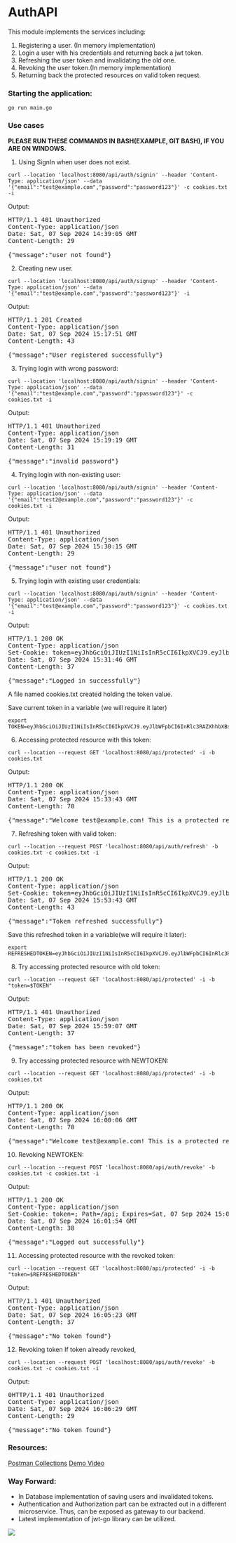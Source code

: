 # AuthAPI

This module implements the services including:
1) Registering a user. (In memory implementation)
2) Login a user with his credentials and returning back a jwt token.
3) Refreshing the user token and invalidating the old one.
4) Revoking the user token.(In memory implementation)
5) Returning back the protected resources on valid token request.

### Starting the application:

```shell
go run main.go
```


### Use cases

**PLEASE RUN THESE COMMANDS IN BASH(EXAMPLE, GIT BASH), IF YOU ARE 0N WINDOWS.**

1) Using SignIn when user does not exist.
```shell
curl --location 'localhost:8080/api/auth/signin' --header 'Content-Type: application/json' --data '{"email":"test@example.com","password":"password123"}' -c cookies.txt -i
```

Output: 
<pre>
HTTP/1.1 401 Unauthorized
Content-Type: application/json
Date: Sat, 07 Sep 2024 14:39:05 GMT
Content-Length: 29

{"message":"user not found"}
</pre>


2) Creating new user.

```shell
curl --location 'localhost:8080/api/auth/signup' --header 'Content-Type: application/json' --data '{"email":"test@example.com","password":"password123"}' -i
```
Output: 
<pre>
HTTP/1.1 201 Created
Content-Type: application/json
Date: Sat, 07 Sep 2024 15:17:51 GMT
Content-Length: 43

{"message":"User registered successfully"}
</pre>

3) Trying login with wrong password:

```shell
curl --location 'localhost:8080/api/auth/signin' --header 'Content-Type: application/json' --data '{"email":"test@example.com","password":"ppassword123"}' -c cookies.txt -i
```

Output: 
<pre>
HTTP/1.1 401 Unauthorized
Content-Type: application/json
Date: Sat, 07 Sep 2024 15:19:19 GMT
Content-Length: 31

{"message":"invalid password"}
</pre>

4) Trying login with non-existing user:

```shell
curl --location 'localhost:8080/api/auth/signin' --header 'Content-Type: application/json' --data '{"email":"test2@example.com","password":"password123"}' -c cookies.txt -i
```

Output:
<pre>
HTTP/1.1 401 Unauthorized
Content-Type: application/json
Date: Sat, 07 Sep 2024 15:30:15 GMT
Content-Length: 29

{"message":"user not found"}
</pre>

5) Trying login with existing user credentials:

```shell
curl --location 'localhost:8080/api/auth/signin' --header 'Content-Type: application/json' --data '{"email":"test@example.com","password":"password123"}' -c cookies.txt -i
```

Output:
<pre>
HTTP/1.1 200 OK
Content-Type: application/json
Set-Cookie: token=eyJhbGciOiJIUzI1NiIsInR5cCI6IkpXVCJ9.eyJlbWFpbCI6InRlc3RAZXhhbXBsZS5jb20iLCJleHAiOjE3MjU3MjQwMDZ9.lbD7RoJiRSK0K1_eHoeM3hU0y0Q99JfIPGaoHO_FCHY; Path=/api; Expires=Sat, 07 Sep 2024 15:46:46 GMT; HttpOnly
Date: Sat, 07 Sep 2024 15:31:46 GMT
Content-Length: 37

{"message":"Logged in successfully"}
</pre>

A file named cookies.txt created holding the token value.

Save current token in a variable (we will require it later)

```shell
export TOKEN=eyJhbGciOiJIUzI1NiIsInR5cCI6IkpXVCJ9.eyJlbWFpbCI6InRlc3RAZXhhbXBsZS5jb20iLCJleHAiOjE3MjU3MjQwMDZ9.lbD7RoJiRSK0K1_eHoeM3hU0y0Q99JfIPGaoHO_FCHY 
```


6) Accessing protected resource with this token:

```shell
curl --location --request GET 'localhost:8080/api/protected' -i -b cookies.txt
```

Output: 
<pre>
HTTP/1.1 200 OK
Content-Type: application/json
Date: Sat, 07 Sep 2024 15:33:43 GMT
Content-Length: 70

{"message":"Welcome test@example.com! This is a protected resource."}
</pre>

7) Refreshing token with valid token:
```shell
curl --location --request POST 'localhost:8080/api/auth/refresh' -b cookies.txt -c cookies.txt -i
```
Output:
<pre>
HTTP/1.1 200 OK
Content-Type: application/json
Set-Cookie: token=eyJhbGciOiJIUzI1NiIsInR5cCI6IkpXVCJ9.eyJlbWFpbCI6InRlc3RAZXhhbXBsZS5jb20iLCJleHAiOjE3MjU3MjUzMjN9.JFVbSKqHMbT5K_-65EhUxfuTIdvrMqeZOABU1TPClHM; Path=/api; Expires=Sat, 07 Sep 2024 16:08:43 GMT; HttpOnly
Date: Sat, 07 Sep 2024 15:53:43 GMT
Content-Length: 43

{"message":"Token refreshed successfully"}
</pre>

Save this refreshed token in a variable(we will require it later):
```shell
export REFRESHEDTOKEN=eyJhbGciOiJIUzI1NiIsInR5cCI6IkpXVCJ9.eyJlbWFpbCI6InRlc3RAZXhhbXBsZS5jb20iLCJleHAiOjE3MjU3MjUzMjN9.JFVbSKqHMbT5K_-65EhUxfuTIdvrMqeZOABU1TPClHM
```
8) Try accessing protected resource with old token:

```shell
curl --location --request GET 'localhost:8080/api/protected' -i -b "token=$TOKEN"
```
Output: 
<pre>
HTTP/1.1 401 Unauthorized
Content-Type: application/json
Date: Sat, 07 Sep 2024 15:59:07 GMT
Content-Length: 37

{"message":"token has been revoked"}
</pre>

9) Try accessing protected resource with NEWTOKEN:

```shell
curl --location --request GET 'localhost:8080/api/protected' -i -b cookies.txt
```
Output: 
<pre>
HTTP/1.1 200 OK
Content-Type: application/json
Date: Sat, 07 Sep 2024 16:00:06 GMT
Content-Length: 70

{"message":"Welcome test@example.com! This is a protected resource."}
</pre>

10) Revoking NEWTOKEN:
```shell    
curl --location --request POST 'localhost:8080/api/auth/revoke' -b cookies.txt -c cookies.txt -i
```
Output: 
<pre>
HTTP/1.1 200 OK
Content-Type: application/json
Set-Cookie: token=; Path=/api; Expires=Sat, 07 Sep 2024 15:01:54 GMT; HttpOnly
Date: Sat, 07 Sep 2024 16:01:54 GMT
Content-Length: 38

{"message":"Logged out successfully"}
</pre>

11) Accessing protected resource with the revoked token:
```shell
curl --location --request GET 'localhost:8080/api/protected' -i -b "token=$REFRESHEDTOKEN"
```
Output:
<pre>
HTTP/1.1 401 Unauthorized
Content-Type: application/json
Date: Sat, 07 Sep 2024 16:05:23 GMT
Content-Length: 37

{"message":"No token found"}
</pre>

12) Revoking token If token already revoked,
```shell
curl --location --request POST 'localhost:8080/api/auth/revoke' -b cookies.txt -c cookies.txt -i
```
Output: 
<pre>
0HTTP/1.1 401 Unauthorized
Content-Type: application/json
Date: Sat, 07 Sep 2024 16:06:29 GMT
Content-Length: 29

{"message":"No token found"}
</pre>

<!---
Note that we can change the response text based on usecases, depending upon sufficient information we need to reveal.
-->

### Resources:
[Postman Collections](https://drive.google.com/file/d/1u0K-0yWBJomyPIO5E0otFgms84xtEtBI/view)
[Demo Video](https://youtu.be/pUp7jIwZha4)

### Way Forward:

- In Database implementation of saving users and invalidated tokens.
- Authentication and Authorization part can be extracted out in a different microservice. Thus, can be exposed as gateway to our backend.
- Latest implementation of jwt-go library can be utilized.  

![](img/mygiphy.gif)